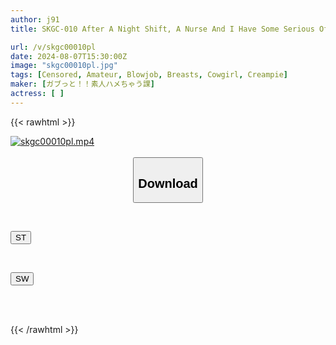 ```yaml
---
author: j91
title: SKGC-010 After A Night Shift, A Nurse And I Have Some Serious Off-Camera Sex. A Frustrated Nurse Straddles A Random Raw Dick And Swings Her Hips In A Wild Encounter. She Knows All About The Safe Days, So She Doesn’t Hesitate To Cum Inside Her Again And Again! (Skgc-010)

url: /v/skgc00010pl
date: 2024-08-07T15:30:00Z
image: "skgc00010pl.jpg"
tags: [Censored, Amateur, Blowjob, Breasts, Cowgirl, Creampie]
maker: [ガブっと！！素人ハメちゃう課]
actress: [ ]
---
```



{{< rawhtml >}}

<div class="video" data-videoid="QPRO7l67pvs01mm">
    <a href="javascript:;">
        <img src="/v/skgc00010pl/skgc00010pl.jpg" width="WIDTH" height="HEIGHT" alt="skgc00010pl.mp4" loading="lazy">
    </a>
</div>

<script type="text/javascript" src="https://j91.asia/asset/on-demand-st.js"></script>

<br>
  <link rel="stylesheet" href="https://j91.asia/asset/bs5.css">
  
  <center>
  <button class="btn btn-primary" type="button" data-bs-toggle="collapse" data-bs-target=".multi-collapse" aria-expanded="false" aria-controls="multiCollapseExample1 multiCollapseExample2"><h2>Download</h2></button></center>
</p>
<div class="row">
  <div class="col">
    <div class="collapse multi-collapse" id="multiCollapseExample1">
      <div class="card card-body">
	      	      <br>
<div class="buttons">  
<p><a href="/v/skgc00010pl/st.html" target="_blank"><button class="btn-hover color-3"><i class="fa fa-download"></i> ST</button></a></p></div>
    </div>
  </div>
</div>
  <div class="col">
    <div class="collapse multi-collapse" id="multiCollapseExample2">
      <div class="card card-body">
	      <br>
<div class="buttons">
<p><a href="/v/skgc00010pl/sw.html" target="_blank"><button class="btn-hover color-2"><i class="fa fa-download"></i> SW</button></a></p></div>
<br><br>
      </div>
    </div>
  </div>
</div>

{{< /rawhtml >}}